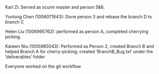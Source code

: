 Karl Zi: Served as scurm master and person 5&6.

Yunlong Chen (1006071643): Done person 3 and rebase the branch D to branch C

Helen Liu (1006995762): performed as person A, completed cherrying picking.

Kaiwen Niu (1005985043): Performed as Person 2, created Branch B and helped Branch A for cherry-picking; created ‘BranchB_Bug.txt’ under the ‘deliverables’ folder


Everyone worked on the git workflow
